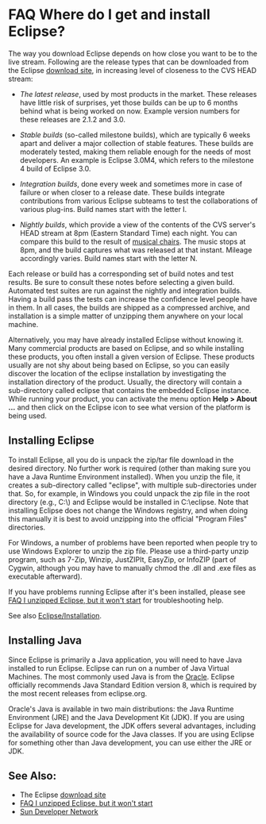 FAQ Where do I get and install Eclipse?
=======================================

The way you download Eclipse depends on how close you want to be to the live stream. Following are the release types that can be downloaded from the Eclipse [download site](https://eclipse.org/downloads), in increasing level of closeness to the CVS HEAD stream:

*   _The latest release_, used by most products in the market. These releases have little risk of surprises, yet those builds can be up to 6 months behind what is being worked on now. Example version numbers for these releases are 2.1.2 and 3.0.

*   _Stable builds_ (so-called milestone builds), which are typically 6 weeks apart and deliver a major collection of stable features. These builds are moderately tested, making them reliable enough for the needs of most developers. An example is Eclipse 3.0M4, which refers to the milestone 4 build of Eclipse 3.0.

*   _Integration builds_, done every week and sometimes more in case of failure or when closer to a release date. These builds integrate contributions from various Eclipse subteams to test the collaborations of various plug-ins. Build names start with the letter I.

*   _Nightly builds_, which provide a view of the contents of the CVS server's HEAD stream at 8pm (Eastern Standard Time) each night. You can compare this build to the result of [musical chairs](http://en.wikipedia.org/wiki/Musical_chairs). The music stops at 8pm, and the build captures what was released at that instant. Mileage accordingly varies. Build names start with the letter N.

Each release or build has a corresponding set of build notes and test results. Be sure to consult these notes before selecting a given build. Automated test suites are run against the nightly and integration builds. Having a build pass the tests can increase the confidence level people have in them. In all cases, the builds are shipped as a compressed archive, and installation is a simple matter of unzipping them anywhere on your local machine.

Alternatively, you may have already installed Eclipse without knowing it. Many commercial products are based on Eclipse, and so while installing these products, you often install a given version of Eclipse. These products usually are not shy about being based on Eclipse, so you can easily discover the location of the eclipse installation by investigating the installation directory of the product. Usually, the directory will contain a sub-directory called eclipse that contains the embedded Eclipse instance. While running your product, you can activate the menu option **Help > About ...** and then click on the Eclipse icon to see what version of the platform is being used.

Installing Eclipse
------------------

To install Eclipse, all you do is unpack the zip/tar file download in the desired directory. No further work is required (other than making sure you have a Java Runtime Environment installed). When you unzip the file, it creates a sub-directory called "eclipse", with multiple sub-directories under that. So, for example, in Windows you could unpack the zip file in the root directory (e.g., C:\\) and Eclipse would be installed in C:\\eclipse. Note that installing Eclipse does not change the Windows registry, and when doing this manually it is best to avoid unzipping into the official "Program Files" directories.

For Windows, a number of problems have been reported when people try to use Windows Explorer to unzip the zip file. Please use a third-party unzip program, such as 7-Zip, Winzip, JustZIPIt, EasyZip, or InfoZIP (part of Cygwin, although you may have to manually chmod the .dll and .exe files as executable afterward).

If you have problems running Eclipse after it's been installed, please see [FAQ I unzipped Eclipse, but it won't start](./FAQ_I_unzipped_Eclipse_but_it_wont_start.md "FAQ I unzipped Eclipse, but it won't start") for troubleshooting help.

See also [Eclipse/Installation](/Eclipse/Installation "Eclipse/Installation").

Installing Java
---------------

Since Eclipse is primarily a Java application, you will need to have Java installed to run Eclipse. Eclipse can run on a number of Java Virtual Machines. The most commonly used Java is from the [Oracle](http://www.java.com/en/). Eclipse officially recommends Java Standard Edition version 8, which is required by the most recent releases from eclipse.org.

Oracle's Java is available in two main distributions: the Java Runtime Environment (JRE) and the Java Development Kit (JDK). If you are using Eclipse for Java development, the JDK offers several advantages, including the availability of source code for the Java classes. If you are using Eclipse for something other than Java development, you can use either the JRE or JDK.

See Also:
---------

*   The Eclipse [download site](https://eclipse.org/downloads)
*   [FAQ I unzipped Eclipse, but it won't start](./FAQ_I_unzipped_Eclipse_but_it_wont_start.md "FAQ I unzipped Eclipse, but it won't start")
*   [Sun Developer Network](http://java.sun.com/)

